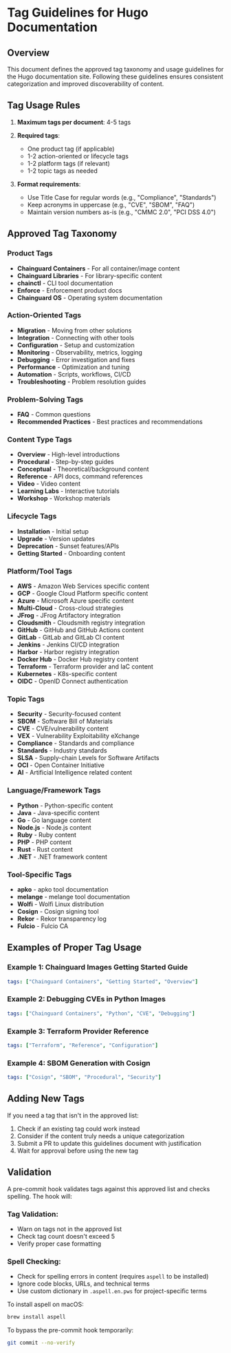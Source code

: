 # Tag Guidelines for Hugo Documentation

## Overview
This document defines the approved tag taxonomy and usage guidelines for the Hugo documentation site. Following these guidelines ensures consistent categorization and improved discoverability of content.

## Tag Usage Rules

1. **Maximum tags per document**: 4-5 tags
2. **Required tags**:
   - One product tag (if applicable)
   - 1-2 action-oriented or lifecycle tags
   - 1-2 platform tags (if relevant)
   - 1-2 topic tags as needed

3. **Format requirements**:
   - Use Title Case for regular words (e.g., "Compliance", "Standards")
   - Keep acronyms in uppercase (e.g., "CVE", "SBOM", "FAQ")
   - Maintain version numbers as-is (e.g., "CMMC 2.0", "PCI DSS 4.0")

## Approved Tag Taxonomy

### Product Tags
- **Chainguard Containers** - For all container/image content
- **Chainguard Libraries** - For library-specific content
- **chainctl** - CLI tool documentation
- **Enforce** - Enforcement product docs
- **Chainguard OS** - Operating system documentation

### Action-Oriented Tags
- **Migration** - Moving from other solutions
- **Integration** - Connecting with other tools
- **Configuration** - Setup and customization
- **Monitoring** - Observability, metrics, logging
- **Debugging** - Error investigation and fixes
- **Performance** - Optimization and tuning
- **Automation** - Scripts, workflows, CI/CD
- **Troubleshooting** - Problem resolution guides

### Problem-Solving Tags
- **FAQ** - Common questions
- **Recommended Practices** - Best practices and recommendations

### Content Type Tags
- **Overview** - High-level introductions
- **Procedural** - Step-by-step guides
- **Conceptual** - Theoretical/background content
- **Reference** - API docs, command references
- **Video** - Video content
- **Learning Labs** - Interactive tutorials
- **Workshop** - Workshop materials

### Lifecycle Tags
- **Installation** - Initial setup
- **Upgrade** - Version updates
- **Deprecation** - Sunset features/APIs
- **Getting Started** - Onboarding content

### Platform/Tool Tags
- **AWS** - Amazon Web Services specific content
- **GCP** - Google Cloud Platform specific content
- **Azure** - Microsoft Azure specific content
- **Multi-Cloud** - Cross-cloud strategies
- **JFrog** - JFrog Artifactory integration
- **Cloudsmith** - Cloudsmith registry integration
- **GitHub** - GitHub and GitHub Actions content
- **GitLab** - GitLab and GitLab CI content
- **Jenkins** - Jenkins CI/CD integration
- **Harbor** - Harbor registry integration
- **Docker Hub** - Docker Hub registry content
- **Terraform** - Terraform provider and IaC content
- **Kubernetes** - K8s-specific content
- **OIDC** - OpenID Connect authentication

### Topic Tags
- **Security** - Security-focused content
- **SBOM** - Software Bill of Materials
- **CVE** - CVE/vulnerability content
- **VEX** - Vulnerability Exploitability eXchange
- **Compliance** - Standards and compliance
- **Standards** - Industry standards
- **SLSA** - Supply-chain Levels for Software Artifacts
- **OCI** - Open Container Initiative
- **AI** - Artificial Intelligence related content

### Language/Framework Tags
- **Python** - Python-specific content
- **Java** - Java-specific content
- **Go** - Go language content
- **Node.js** - Node.js content
- **Ruby** - Ruby content
- **PHP** - PHP content
- **Rust** - Rust content
- **.NET** - .NET framework content

### Tool-Specific Tags
- **apko** - apko tool documentation
- **melange** - melange tool documentation
- **Wolfi** - Wolfi Linux distribution
- **Cosign** - Cosign signing tool
- **Rekor** - Rekor transparency log
- **Fulcio** - Fulcio CA

## Examples of Proper Tag Usage

### Example 1: Chainguard Images Getting Started Guide
```yaml
tags: ["Chainguard Containers", "Getting Started", "Overview"]
```

### Example 2: Debugging CVEs in Python Images
```yaml
tags: ["Chainguard Containers", "Python", "CVE", "Debugging"]
```

### Example 3: Terraform Provider Reference
```yaml
tags: ["Terraform", "Reference", "Configuration"]
```

### Example 4: SBOM Generation with Cosign
```yaml
tags: ["Cosign", "SBOM", "Procedural", "Security"]
```

## Adding New Tags

If you need a tag that isn't in the approved list:
1. Check if an existing tag could work instead
2. Consider if the content truly needs a unique categorization
3. Submit a PR to update this guidelines document with justification
4. Wait for approval before using the new tag

## Validation

A pre-commit hook validates tags against this approved list and checks spelling. The hook will:

### Tag Validation:
- Warn on tags not in the approved list
- Check tag count doesn't exceed 5
- Verify proper case formatting

### Spell Checking:
- Check for spelling errors in content (requires `aspell` to be installed)
- Ignore code blocks, URLs, and technical terms
- Use custom dictionary in `.aspell.en.pws` for project-specific terms

To install aspell on macOS:
```bash
brew install aspell
```

To bypass the pre-commit hook temporarily:
```bash
git commit --no-verify
```